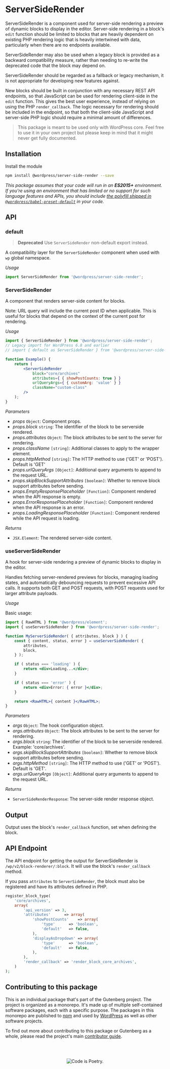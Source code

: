 # ServerSideRender

ServerSideRender is a component used for server-side rendering a preview of dynamic blocks to display in the editor. Server-side rendering in a block's `edit` function should be limited to blocks that are heavily dependent on existing PHP rendering logic that is heavily intertwined with data, particularly when there are no endpoints available.

ServerSideRender may also be used when a legacy block is provided as a backward compatibility measure, rather than needing to re-write the deprecated code that the block may depend on.

ServerSideRender should be regarded as a fallback or legacy mechanism, it is not appropriate for developing new features against.

New blocks should be built in conjunction with any necessary REST API endpoints, so that JavaScript can be used for rendering client-side in the `edit` function. This gives the best user experience, instead of relying on using the PHP `render_callback`. The logic necessary for rendering should be included in the endpoint, so that both the client-side JavaScript and server-side PHP logic should require a minimal amount of differences.

> This package is meant to be used only with WordPress core. Feel free to use it in your own project but please keep in mind that it might never get fully documented.

## Installation

Install the module

```bash
npm install @wordpress/server-side-render --save
```

_This package assumes that your code will run in an **ES2015+** environment. If you're using an environment that has limited or no support for such language features and APIs, you should include [the polyfill shipped in `@wordpress/babel-preset-default`](https://github.com/WordPress/gutenberg/tree/HEAD/packages/babel-preset-default#polyfill) in your code._

## API

<!-- START TOKEN(Autogenerated API docs) -->

### default

> **Deprecated** Use `ServerSideRender` non-default export instead.

A compatibility layer for the `ServerSideRender` component when used with `wp` global namespace.

_Usage_

```js
import ServerSideRender from '@wordpress/server-side-render';
```

### ServerSideRender

A component that renders server-side content for blocks.

Note: URL query will include the current post ID when applicable. This is useful for blocks that depend on the context of the current post for rendering.

_Usage_

```jsx
import { ServerSideRender } from '@wordpress/server-side-render';
// Legacy import for WordPress 6.8 and earlier
// import { default as ServerSideRender } from '@wordpress/server-side-render';

function Example() {
	return (
		<ServerSideRender
			block="core/archives"
			attributes={ { showPostCounts: true } }
			urlQueryArgs={ { customArg: 'value' } }
			className="custom-class"
		/>
	);
}
```

_Parameters_

-   _props_ `Object`: Component props.
-   _props.block_ `string`: The identifier of the block to be serverside rendered.
-   _props.attributes_ `Object`: The block attributes to be sent to the server for rendering.
-   _props.className_ `[string]`: Additional classes to apply to the wrapper element.
-   _props.httpMethod_ `[string]`: The HTTP method to use ('GET' or 'POST'). Default is 'GET'
-   _props.urlQueryArgs_ `[Object]`: Additional query arguments to append to the request URL.
-   _props.skipBlockSupportAttributes_ `[boolean]`: Whether to remove block support attributes before sending.
-   _props.EmptyResponsePlaceholder_ `[Function]`: Component rendered when the API response is empty.
-   _props.ErrorResponsePlaceholder_ `[Function]`: Component rendered when the API response is an error.
-   _props.LoadingResponsePlaceholder_ `[Function]`: Component rendered while the API request is loading.

_Returns_

-   `JSX.Element`: The rendered server-side content.

### useServerSideRender

A hook for server-side rendering a preview of dynamic blocks to display in the editor.

Handles fetching server-rendered previews for blocks, managing loading states, and automatically debouncing requests to prevent excessive API calls. It supports both GET and POST requests, with POST requests used for larger attribute payloads.

_Usage_

Basic usage:

```jsx
import { RawHTML } from '@wordpress/element';
import { useServerSideRender } from '@wordpress/server-side-render';

function MyServerSideRender( { attributes, block } ) {
	const { content, status, error } = useServerSideRender( {
		attributes,
		block,
	} );

	if ( status === 'loading' ) {
		return <div>Loading...</div>;
	}

	if ( status === 'error' ) {
		return <div>Error: { error }</div>;
	}

	return <RawHTML>{ content }</RawHTML>;
}
```

_Parameters_

-   _args_ `Object`: The hook configuration object.
-   _args.attributes_ `Object`: The block attributes to be sent to the server for rendering.
-   _args.block_ `string`: The identifier of the block to be serverside rendered. Example: 'core/archives'.
-   _args.skipBlockSupportAttributes_ `[boolean]`: Whether to remove block support attributes before sending.
-   _args.httpMethod_ `[string]`: The HTTP method to use ('GET' or 'POST'). Default is 'GET'.
-   _args.urlQueryArgs_ `[Object]`: Additional query arguments to append to the request URL.

_Returns_

-   `ServerSideRenderResponse`: The server-side render response object.

<!-- END TOKEN(Autogenerated API docs) -->

## Output

Output uses the block's `render_callback` function, set when defining the block.

## API Endpoint

The API endpoint for getting the output for ServerSideRender is `/wp/v2/block-renderer/:block`. It will use the block's `render_callback` method.

If you pass `attributes` to `ServerSideRender`, the block must also be registered and have its attributes defined in PHP.

```php
register_block_type(
	'core/archives',
	array(
		'api_version' => 3,
		'attributes'      => array(
			'showPostCounts'    => array(
				'type'      => 'boolean',
				'default'   => false,
			),
			'displayAsDropdown' => array(
				'type'      => 'boolean',
				'default'   => false,
			),
		),
		'render_callback' => 'render_block_core_archives',
	)
);
```

## Contributing to this package

This is an individual package that's part of the Gutenberg project. The project is organized as a monorepo. It's made up of multiple self-contained software packages, each with a specific purpose. The packages in this monorepo are published to [npm](https://www.npmjs.com/) and used by [WordPress](https://make.wordpress.org/core/) as well as other software projects.

To find out more about contributing to this package or Gutenberg as a whole, please read the project's main [contributor guide](https://github.com/WordPress/gutenberg/tree/HEAD/CONTRIBUTING.md).

<br /><br /><p align="center"><img src="https://s.w.org/style/images/codeispoetry.png?1" alt="Code is Poetry." /></p>

